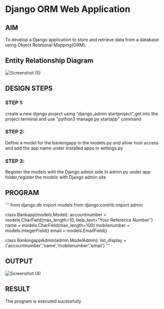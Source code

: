 # Django ORM Web Application

## AIM
To develop a Django application to store and retrieve data from a database using Object Relational Mapping(ORM).

## Entity Relationship Diagram


![Screenshot (5)](https://user-images.githubusercontent.com/118447015/208717903-279d8aa5-fc12-48b0-a83e-3d782948bf4d.png)

## DESIGN STEPS

### STEP 1:
create a new django project using "django_admin startproject",get into the project terminal and use "python3 manage.py startapp" command

### STEP 2:
Define a model for the bankingapp in the models.py and allow host access and add the app
name under installed apps in settings.py

### STEP 3:
Register the models with the Django admin side.In admin.py under app folder,register the
models with Django admin site

## PROGRAM
'''
from django.db import models
from django.contrib import admin

class Bankapp(models.Model):
    accountnumber = models.CharField(max_length=10, help_text="Your Reference Number")
    name = models.CharField(max_length=100)
    mobilenumber = models.IntegerField()
    email = models.EmailField()

class BankingappAdmin(admin.ModelAdmin):
    list_display = ('accountnumber','name','mobilenumber','email')
'''





## OUTPUT





![Screenshot (4)](https://user-images.githubusercontent.com/118447015/208705511-16b5ff27-08ac-4817-b4f1-f57f77214882.png)


## RESULT
The program is executed sucessfully
